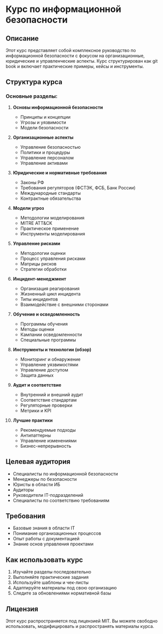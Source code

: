 # Курс по информационной безопасности

## Описание

Этот курс представляет собой комплексное руководство по информационной безопасности с фокусом на организационные, юридические и управленческие аспекты. Курс структурирован как git book и включает практические примеры, кейсы и инструменты.

## Структура курса

### Основные разделы:
1. **Основы информационной безопасности**
   - Принципы и концепции
   - Угрозы и уязвимости
   - Модели безопасности

2. **Организационные аспекты**
   - Управление безопасностью
   - Политики и процедуры
   - Управление персоналом
   - Управление активами

3. **Юридические и нормативные требования**
   - Законы РФ
   - Требования регуляторов (ФСТЭК, ФСБ, Банк России)
   - Международные стандарты
   - Контрактные обязательства

4. **Модели угроз**
   - Методологии моделирования
   - MITRE ATT&CK
   - Практическое применение
   - Инструменты моделирования

5. **Управление рисками**
   - Методологии оценки
   - Процесс управления рисками
   - Матрицы рисков
   - Стратегии обработки

6. **Инцидент-менеджмент**
   - Организация реагирования
   - Жизненный цикл инцидента
   - Типы инцидентов
   - Взаимодействие с внешними сторонами

7. **Обучение и осведомленность**
   - Программы обучения
   - Методы оценки
   - Кампании осведомленности
   - Специальные программы

8. **Инструменты и технологии (обзор)**
   - Мониторинг и обнаружение
   - Управление уязвимостями
   - Управление доступом
   - Защита данных

9. **Аудит и соответствие**
   - Внутренний и внешний аудит
   - Соответствие стандартам
   - Регуляторные проверки
   - Метрики и KPI

10. **Лучшие практики**
    - Рекомендуемые подходы
    - Антипаттерны
    - Управление изменениями
    - Бизнес-непрерывность

## Целевая аудитория

- Специалисты по информационной безопасности
- Менеджеры по безопасности
- Юристы в области ИБ
- Аудиторы
- Руководители IT-подразделений
- Специалисты по соответствию требованиям

## Требования

- Базовые знания в области IT
- Понимание организационных процессов
- Опыт работы с документацией
- Знание основ управления проектами

## Как использовать курс

1. Изучайте разделы последовательно
2. Выполняйте практические задания
3. Используйте шаблоны и чек-листы
4. Адаптируйте материалы под свою организацию
5. Следите за обновлениями нормативной базы

## Лицензия

Этот курс распространяется под лицензией MIT. Вы можете свободно использовать, модифицировать и распространять материалы курса. 